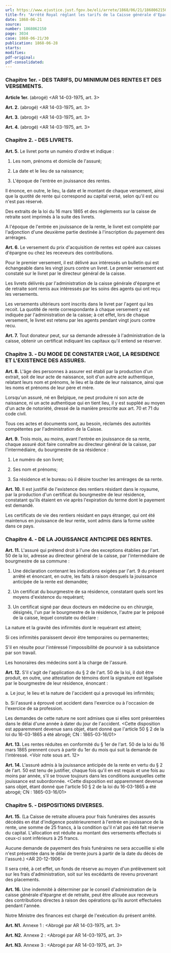 ```yaml
---
url: https://www.ejustice.just.fgov.be/eli/arrete/1868/06/21/1868062150/justel
title-fr: "Arrêté Royal réglant les tarifs de la Caisse générale d'Epargne et de Retraite pour la constitution de rentes à charge de la Caisse de Retraite, etc."
date: 1868-06-21
source:
number: 1868062150
page: 3034
case: 1868-06-21/30
publication: 1868-06-28
starts:
modifies:
pdf-original:
pdf-consolidated:
---
```


### Chapitre 1er. - DES TARIFS, DU MINIMUM DES RENTES ET DES VERSEMENTS.

**Article 1er.** (abrogé) <AR 14-03-1975, art. 3>

**Art. 2.** (abrogé) <AR 14-03-1975, art. 3>

**Art. 3.** (abrogé) <AR 14-03-1975, art. 3>

**Art. 4.** (abrogé) <AR 14-03-1975, art. 3>

### Chapitre 2. - DES LIVRETS.

**Art. 5.** Le livret porte un numéro d'ordre et indique :

1. Les nom, prénoms et domicile de l'assuré;

2. La date et le lieu de sa naissance;

3. L'époque de l'entrée en jouissance des rentes.

Il énonce, en outre, le lieu, la date et le montant de chaque versement, ainsi que la quotité de rente qui correspond au capital versé, selon qu'il est ou n'est pas réservé.

Des extraits de la loi du 16 mars 1865 et des règlements sur la caisse de retraite sont imprimés à la suite des livrets.

A l'époque de l'entrée en jouissance de la rente, le livret est complété par l'adjonction d'une deuxième partie destinée à l'inscription du payement des arrérages.

**Art. 6.** Le versement du prix d'acquisition de rentes est opéré aux caisses d'épargne ou chez les receveurs des contributions.

Pour le premier versement, il est délivré aux intéressés un bulletin qui est échangeable dans les vingt jours contre un livret. Le premier versement est constaté sur le livret par le directeur général de la caisse.

Les livrets délivrés par l'administration de la caisse générale d'épargne et de retraite sont remis aux intéressés par les soins des agents qui ont reçu les versements.

Les versements ultérieurs sont inscrits dans le livret par l'agent qui les recoit. La quotité de rente correspondante à chaque versement y est indiquée par l'administration de la caisse; à cet effet, lors de chaque versement, le livret est retenu par les agents pendant vingt jours contre recu.

**Art. 7.** Tout donateur peut, sur sa demande adressée à l'administration de la caisse, obtenir un certificat indiquant les capitaux qu'il entend se réserver.

### Chapitre 3. - DU MODE DE CONSTATER L'AGE, LA RESIDENCE ET L'EXISTENCE DES ASSURES.

**Art. 8.** L'âge des personnes à assurer est établi par la production d'un extrait, soit de leur acte de naissance, soit d'un autre acte authentique, relatant leurs nom et prénoms, le lieu et la date de leur naissance, ainsi que les noms et prénoms de leur père et mère.

Lorsqu'un assuré, né en Belgique, ne peut produire ni son acte de naissance, ni un acte authentique qui en tient lieu, il y est suppléé au moyen d'un acte de notoriété, dressé de la manière prescrite aux art. 70 et 71 du code civil.

Tous ces actes et documents sont, au besoin, réclamés des autorités compétentes par l'administration de la Caisse.

**Art. 9.** Trois mois, au moins, avant l'entrée en jouissance de sa rente, chaque assuré doit faire connaître au directeur général de la caisse, par l'intermédiaire, du bourgmestre de sa résidence :

1. Le numéro de son livret;

2. Ses nom et prénoms;

3. Sa résidence et le bureau où il désire toucher les arrérages de sa rente.

**Art. 10.** Il est justifié de l'existence des rentiers résidant dans le royaume, par la production d'un certificat du bourgmestre de leur résidence, constatant qu'ils étaient en vie après l'expiration du terme dont le payement est demandé.

Les certificats de vie des rentiers résidant en pays étranger, qui ont été maintenus en jouissance de leur rente, sont admis dans la forme usitée dans ce pays.

### Chapitre 4. - DE LA JOUISSANCE ANTICIPEE DES RENTES.

**Art. 11.** L'assuré qui prétend droit à l'une des exceptions établies par l'art. 50 de la loi, adresse au directeur général de la caisse, par l'intermédiaire de bourgmestre de sa commune :

1. Une déclaration contenant les indications exigées par l'art. 9 du présent arrêté et énoncant, en outre, les faits à raison desquels la jouissance anticipée de la rente est demandée;

2. Un certificat du bourgmestre de sa résidence, constatant quels sont les moyens d'existence du requérant;

3. Un certificat signé par deux docteurs en médecine ou en chirurgie, désignés, l'un par le bourgmestre de la résidence, l'autre par le préposé de la caisse, lequel constate ou déclare :

La nature et la gravité des infirmités dont le requérant est atteint;

Si ces infirmités paraissent devoir être temporaires ou permanentes;

S'il en résulte pour l'intéressé l'impossibilité de pourvoir à sa subsistance par son travail.

Les honoraires des médecins sont à la charge de l'assuré.

**Art. 12.** S'il s'agit de l'application du § 2 de l'art. 50 de la loi, il doit être produit, en outre, une attestation de témoins dont la signature est légalisée par le bourgmestre de leur résidence, énoncant :

a. Le jour, le lieu et la nature de l'accident qui a provoqué les infirmités;

b. Si l'assuré a éprouvé cet accident dans l'exercice ou à l'occasion de l'exercice de sa profession.

Les demandes de cette nature ne sont admises que si elles sont présentées dans le délai d'une année à dater du jour de l'accident. <Cette disposition est apparemment devenue sans objet, étant donné que l'article 50 § 2 de la loi du 16-03-1865 a été abrogé; CN : 1865-03-16/01>

**Art. 13.** Les rentes réduites en conformité du § 1er de l'art. 50 de la loi du 16 mars 1865 prennent cours à partir du 1er du mois qui suit la demande de l'intéressé. <Voir note sous art. 12>

**Art. 14.** L'assuré admis à la jouissance anticipée de la rente en vertu du § 2 de l'art. 50 est tenu de justifier, chaque fois qu'il en est requis et une fois au moins par année, s'il se trouve toujours dans les conditions auxquelles cette jouissance est subordonnée. <Cette disposition est apparemment devenue sans objet, étant donné que l'article 50 § 2 de la loi du 16-03-1865 a été abrogé; CN : 1865-03-16/01>

### Chapitre 5. - DISPOSITIONS DIVERSES.

**Art. 15.** (La Caisse de retraite allouera pour frais funéraires des assurés décédés en état d'indigence postérieurement à l'entrée en jouissance de la rente, une somme de 25 francs, à la condition qu'il n'ait pas été fait réserve du capital. L'allocation est réduite au montant des versements effectués si ceux-ci sont inférieurs à 25 francs.

Aucune demande de payement des frais funéraires ne sera accueillie si elle n'est présentée dans le délai de trente jours à partir de la date du décès de l'assuré.) <AR 20-12-1906>

Il sera créé, à cet effet, un fonds de réserve au moyen d'un prélèvement soit sur les frais d'administration, soit sur les excédants de revenu provenant des placements.

**Art. 16.** Une indemnité à déterminer par le conseil d'administration de la caisse générale d'épargne et de retraite, peut être allouée aux receveurs des contributions directes à raison des opérations qu'ils auront effectuées pendant l'année.

Notre Ministre des finances est chargé de l'exécution du présent arrêté.

**Art. N1.** Annexe 1 : <Abrogé par AR 14-03-1975, art. 3>

**Art. N2.** Annexe 2 : <Abrogé par AR 14-03-1975, art. 3>

**Art. N3.** Annexe 3 : <Abrogé par AR 14-03-1975, art. 3>
